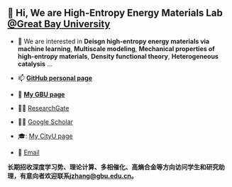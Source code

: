 ## 👋 Hi, We are High-Entropy Energy Materials Lab [@Great Bay University](https://www.gbu.edu.cn/)

- 👀 We are interested in **Deisgn high-entropy energy materials via machine learning**, **Multiscale modeling**, **Mechanical properties of high-entropy materials**, **Density functional theory**, **Heterogeneous catalysis** ...

- 📫 [**GitHub personal page**](https://jzhang-github.github.io/)
- 🏢 [**My GBU page**](https://www.gbu.edu.cn/detail/article/985)
- :man_scientist: [ResearchGate](https://www.researchgate.net/profile/Jun-Zhang-369)
- :man_scientist: [Google Scholar](https://scholar.google.com/citations?user=EvTN9dsAAAAJ&hl=en)
- 🎓: [My CityU page](https://scholars.cityu.edu.hk/en/persons/jun-zhang(73e8f2f2-8e1e-49fd-a71f-104fa6cb7c17).html)

- :email: [Email](mailto:jzhang@gbu.edu.cn)


<!---
- 🌱 I’m currently learning ...
- 💞️ I’m looking to collaborate on ...
jzhang-github/jzhang-github is a ✨ special ✨ repository because its `README.md` (this file) appears on your GitHub profile.
You can click the Preview link to take a look at your changes.
--->

**长期招收深度学习势、理论计算、多相催化、高熵合金等方向访问学生和研究助理，有意向者欢迎联系[jzhang@gbu.edu.cn](mailto:jzhang@gbu.edu.cn)。**
